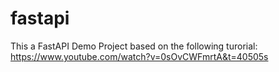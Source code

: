 # fastapi

This a FastAPI Demo Project based on the following turorial: https://www.youtube.com/watch?v=0sOvCWFmrtA&t=40505s 

